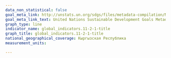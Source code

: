 ```yaml
---
data_non_statistical: false
goal_meta_link: http://unstats.un.org/sdgs/files/metadata-compilation/Metadata-Goal-11.pdf
goal_meta_link_text: United Nations Sustainable Development Goals Metadata (pdf 2066kB)
graph_type: line
indicator_name: global_indicators.11-2-1-title
graph_title: global_indicators.11-2-1-title
national_geographical_coverage: Кыргызская Республика
measurement_units: 

---
```

